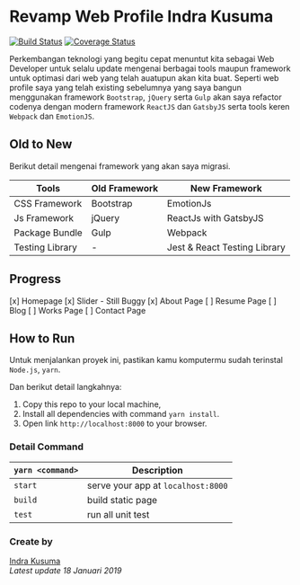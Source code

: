 # Revamp Web Profile Indra Kusuma

[![Build Status](https://travis-ci.org/idindrakusuma/revamp-web-profile.svg?branch=master)](https://travis-ci.org/idindrakusuma/revamp-web-profile) [![Coverage Status](https://coveralls.io/repos/github/idindrakusuma/revamp-web-profile/badge.svg?branch=master)](https://coveralls.io/github/idindrakusuma/revamp-web-profile?branch=master)

Perkembangan teknologi yang begitu cepat menuntut kita sebagai Web Developer untuk selalu update mengenai berbagai tools maupun framework untuk optimasi dari web yang telah auatupun akan kita buat. Seperti web profile saya yang telah existing sebelumnya yang saya bangun menggunakan framework `Bootstrap`, `jQuery` serta `Gulp` akan saya refactor codenya dengan modern framework `ReactJS` dan `GatsbyJS` serta tools keren `Webpack` dan `EmotionJS`.

## Old to New

Berikut detail mengenai framework yang akan saya migrasi.

| Tools | Old Framework    | New Framework |
|-------|------------------|---------------|
| CSS Framework | Bootstrap | EmotionJs     |
| Js Framework | jQuery | ReactJs with GatsbyJS |
| Package Bundle | Gulp  | Webpack |
| Testing Library | -  | Jest & React Testing Library |

## Progress

[x] Homepage
[x] Slider - Still Buggy
[x] About Page
[ ] Resume Page
[ ] Blog
[ ] Works Page
[ ] Contact Page

## How to Run

Untuk menjalankan proyek ini, pastikan kamu komputermu sudah terinstal `Node.js`, `yarn`.

Dan berikut detail langkahnya:

1. Copy this repo to your local machine,
2. Install all dependencies with command `yarn install`.
3. Open link `http://localhost:8000` to your browser.

### Detail Command

| `yarn <command>` | Description |
------------------ | -------------
| `start` | serve your app at `localhost:8000` |
| `build` | build static page |
| `test` | run all unit test | 

### Create by

[Indra Kusuma](https://indrakusuma.web.id) <br/>
*Latest update 18 Januari 2019*